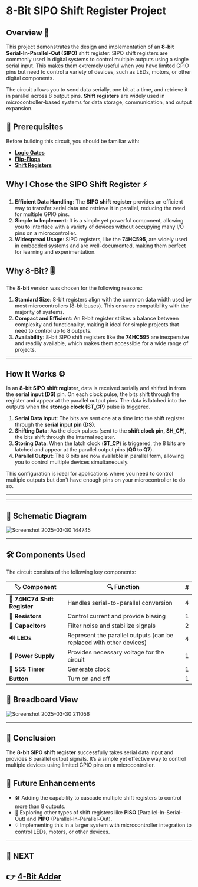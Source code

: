 # 8-Bit SIPO Shift Register Project

## Overview 🚀
This project demonstrates the design and implementation of an **8-bit Serial-In-Parallel-Out (SIPO)** shift register. SIPO shift registers are commonly used in digital systems to control multiple outputs using a single serial input. This makes them extremely useful when you have limited GPIO pins but need to control a variety of devices, such as LEDs, motors, or other digital components.

The circuit allows you to send data serially, one bit at a time, and retrieve it in parallel across 8 output pins. **Shift registers** are widely used in microcontroller-based systems for data storage, communication, and output expansion.

## 📌 Prerequisites

Before building this circuit, you should be familiar with:
- **[Logic Gates](../../Digital_Circuit/Logic_Gates)**
- **[Flip-Flops](../../Digital_Circuit/Sequential_Circuit/FlipFlop)**
- **[Shift Registers](../../Digital_Circuit/Sequential_Circuit/Register)**



## Why I Chose the SIPO Shift Register ⚡
1. **Efficient Data Handling**: The **SIPO shift register** provides an efficient way to transfer serial data and retrieve it in parallel, reducing the need for multiple GPIO pins.
2. **Simple to Implement**: It is a simple yet powerful component, allowing you to interface with a variety of devices without occupying many I/O pins on a microcontroller.
3. **Widespread Usage**: SIPO registers, like the **74HC595**, are widely used in embedded systems and are well-documented, making them perfect for learning and experimentation.

## Why 8-Bit? 🎚️
The **8-bit** version was chosen for the following reasons:
1. **Standard Size**: 8-bit registers align with the common data width used by most microcontrollers (8-bit buses). This ensures compatibility with the majority of systems.
2. **Compact and Efficient**: An 8-bit register strikes a balance between complexity and functionality, making it ideal for simple projects that need to control up to 8 outputs.
3. **Availability**: 8-bit SIPO shift registers like the **74HC595** are inexpensive and readily available, which makes them accessible for a wide range of projects.

---

## How It Works ⚙️
In an **8-bit SIPO shift register**, data is received serially and shifted in from the **serial input (DS)** pin. On each clock pulse, the bits shift through the register and appear at the parallel output pins. The data is latched into the outputs when the **storage clock (ST_CP)** pulse is triggered.

1. **Serial Data Input**: The bits are sent one at a time into the shift register through the **serial input pin (DS)**.
2. **Shifting Data**: As the clock pulses (sent to the **shift clock pin, SH_CP**), the bits shift through the internal register.
3. **Storing Data**: When the latch clock (**ST_CP**) is triggered, the 8 bits are latched and appear at the parallel output pins (**Q0 to Q7**).
4. **Parallel Output**: The 8 bits are now available in parallel form, allowing you to control multiple devices simultaneously.

This configuration is ideal for applications where you need to control multiple outputs but don't have enough pins on your microcontroller to do so.

---

---

## 📜 Schematic Diagram

![Screenshot 2025-03-30 144745](https://github.com/user-attachments/assets/3e71f3de-c2a2-4973-817a-fc6d2fc5c9cb)


---

## 🛠 Components Used

The circuit consists of the following key components:

| 🏷️ Component | 🔍 Function | #|
|--------------|------------|-----------|
| **🔼  74HC74 Shift Register** | Handles serial-to-parallel conversion | 4|
| **📏 Resistors** | Control current and provide biasing | 1|
| **🔵 Capacitors** | Filter noise and stabilize signals | 2| 
| **🔊 LEDs** | Represent the parallel outputs (can be replaced with other devices) | 4| 
| **🔋 Power Supply** | Provides necessary voltage for the circuit | 1| 
| **🔋 555 Timer** | Generate clock | 1| 
| **Button** | Turn on and off | 1| 
## 🔌 Breadboard View

![Screenshot 2025-03-30 211056](https://github.com/user-attachments/assets/e473e608-aed2-4e28-8385-709de780c608)


---



## 🎯 Conclusion
The **8-bit SIPO shift register** successfully takes serial data input and provides 8 parallel output signals. It’s a simple yet effective way to control multiple devices using limited GPIO pins on a microcontroller.

## 🚀 Future Enhancements
- 🛠 Adding the capability to cascade multiple shift registers to control more than 8 outputs.
- 🔌 Exploring other types of shift registers like **PISO** (Parallel-In-Serial-Out) and **PIPO** (Parallel-In-Parallel-Out).
- 💡 Implementing this in a larger system with microcontroller integration to control LEDs, motors, or other devices.

---

## 🔹 NEXT  
**👉 [4-Bit Adder](../Adder)**
---

